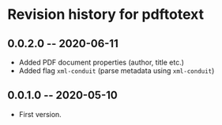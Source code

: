 # Revision history for pdftotext

## 0.0.2.0 -- 2020-06-11

* Added PDF document properties (author, title etc.)
* Added flag `xml-conduit` (parse metadata using `xml-conduit`)

## 0.0.1.0 -- 2020-05-10

* First version.
